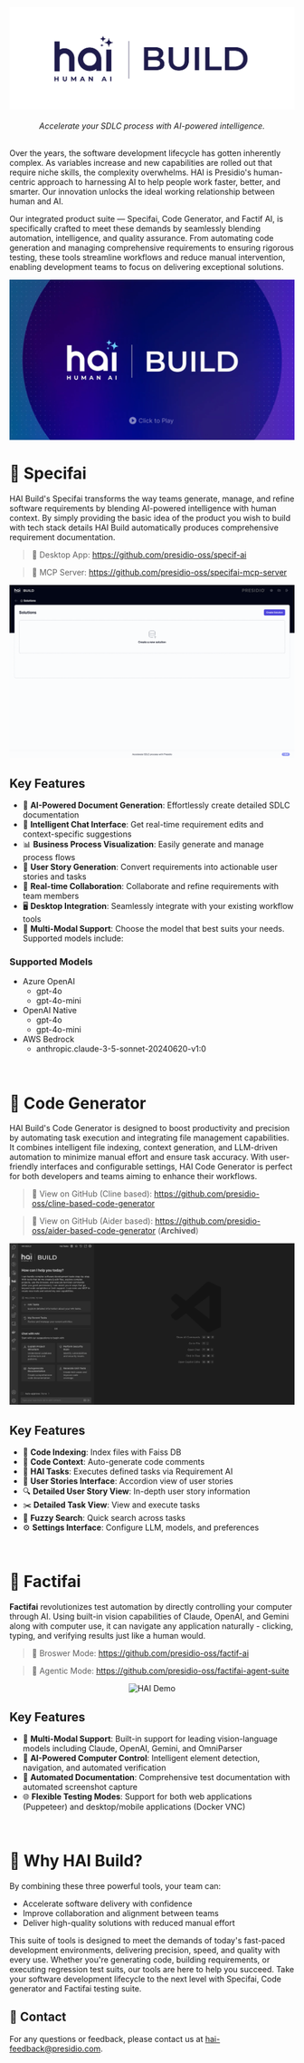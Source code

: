 <br />
<div align="center">
  <picture>
    <source media="(prefers-color-scheme: dark)" srcset="assets/img/hai-build-logo-light.png">
    <source media="(prefers-color-scheme: light)" srcset="assets/img/hai-build-logo-theme.png">
    <img alt="HAI Logo" src="assets/img/hai-build-logo-white-bg.png" height="auto">
  </picture>
</div>

<br />  
<div align="center">
  <em>Accelerate your SDLC process with AI-powered intelligence.</em>
</div>
<br>

Over the years, the software development lifecycle has gotten inherently complex. As variables increase and new capabilities are rolled out that require niche skills, the complexity overwhelms. HAI is Presidio's human-centric approach to harnessing AI to help people work faster, better, and smarter. Our innovation unlocks the ideal working relationship between human and AI.

Our integrated product suite — Specifai, Code Generator, and Factif AI, is specifically crafted to meet these demands by seamlessly blending automation, intelligence, and quality assurance. From automating code generation and managing comprehensive requirements to ensuring rigorous testing, these tools streamline workflows and reduce manual intervention, enabling development teams to focus on delivering exceptional solutions.

[![Video Title](assets/img//video-cover.png)](https://www.youtube.com/watch?v=SSSn2XySHOU)


# 🚀 Specifai

HAI Build's Specifai transforms the way teams generate, manage, and refine software requirements by blending AI-powered intelligence with human context. By simply providing the basic idea of the product you wish to build with tech stack details HAI Build automatically produces comprehensive requirement documentation.

> 🔗 Desktop App: https://github.com/presidio-oss/specif-ai

> 🔗 MCP Server: https://github.com/presidio-oss/specifai-mcp-server

<div align="center">
<img src="assets/gifs/specif-ai-overview.gif" alt="HAI Demo" />
</div>

## Key Features

* 🤖 **AI-Powered Document Generation**: Effortlessly create detailed SDLC documentation
* 💭 **Intelligent Chat Interface**: Get real-time requirement edits and context-specific suggestions
* 📊 **Business Process Visualization**: Easily generate and manage process flows
* 📝 **User Story Generation**: Convert requirements into actionable user stories and tasks
* 💬 **Real-time Collaboration**: Collaborate and refine requirements with team members
* 🖥️ **Desktop Integration**: Seamlessly integrate with your existing workflow tools
* 💬 **Multi-Modal Support**: Choose the model that best suits your needs. Supported models include:

### Supported Models

* Azure OpenAI
  * gpt-4o
  * gpt-4o-mini
* OpenAI Native
  * gpt-4o
  * gpt-4o-mini
* AWS Bedrock
  * anthropic.claude-3-5-sonnet-20240620-v1:0

<br/>

# 🚀 Code Generator

HAI Build's Code Generator is designed to boost productivity and precision by automating task execution and integrating file management capabilities. It combines intelligent file indexing, context generation, and LLM-driven automation to minimize manual effort and ensure task accuracy. With user-friendly interfaces and configurable settings, HAI Code Generator is perfect for both developers and teams aiming to enhance their workflows.

> 🔗 View on GitHub (Cline based): https://github.com/presidio-oss/cline-based-code-generator

> 🔗 View on GitHub (Aider based): https://github.com/presidio-oss/aider-based-code-generator (**Archived**)

<div align="center">
<img src="assets/gifs/hai-demo.gif" alt="HAI Demo" />
</div>

## Key Features

* 📁 **Code Indexing**: Index files with Faiss DB
* 💭 **Code Context**: Auto-generate code comments
* 🤖 **HAI Tasks**: Executes defined tasks via Requirement AI
* 📱 **User Stories Interface**: Accordion view of user stories
* 🔍 **Detailed User Story View**: In-depth user story information
* ✂️ **Detailed Task View**: View and execute tasks
* 🔎 **Fuzzy Search**: Quick search across tasks
* ⚙️ **Settings Interface**: Configure LLM, models, and preferences

<br/>

# 🚀 Factifai

**Factifai** revolutionizes test automation by directly controlling your computer through AI. Using built-in vision capabilities of Claude, OpenAI, and Gemini along with computer use, it can navigate any application naturally - clicking, typing, and verifying results just like a human would.

> 🔗 Broswer Mode: https://github.com/presidio-oss/factif-ai

> 🔗 Agentic Mode: https://github.com/presidio-oss/factifai-agent-suite

<div align="center">
<img src="assets/gifs/factif-ai-demo.gif" alt="HAI Demo" />
</div>

## Key Features

* 🔮 **Multi-Modal Support**: Built-in support for leading vision-language models including Claude, OpenAI, Gemini, and OmniParser
* 🤖 **AI-Powered Computer Control**: Intelligent element detection, navigation, and automated verification
* 📸 **Automated Documentation**: Comprehensive test documentation with automated screenshot capture
* 🌐 **Flexible Testing Modes**: Support for both web applications (Puppeteer) and desktop/mobile applications (Docker VNC)

<br/>

# 🎯 Why HAI Build?

By combining these three powerful tools, your team can:

* Accelerate software delivery with confidence
* Improve collaboration and alignment between teams
* Deliver high-quality solutions with reduced manual effort

This suite of tools is designed to meet the demands of today's fast-paced development environments, delivering precision, speed, and quality with every use. Whether you're generating code, building requirements, or executing regression test suits, our tools are here to help you succeed. Take your software development lifecycle to the next level with Specifai, Code generator  and Factifai testing suite.

## 📧 Contact

For any questions or feedback, please contact us at [hai-feedback@presidio.com](mailto:hai-feedback@presidio.com).
